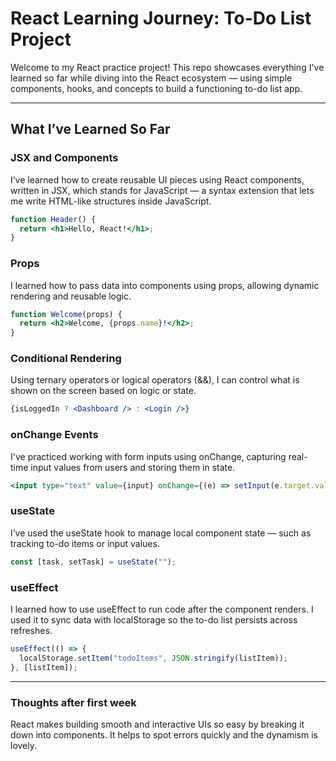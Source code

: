 # React Learning Journey: To-Do List Project

Welcome to my React practice project! This repo showcases everything I've learned so far while diving into the React ecosystem — using simple components, hooks, and concepts to build a functioning to-do list app.

---

## What I’ve Learned So Far

### JSX and Components
I’ve learned how to create reusable UI pieces using React components, written in JSX, which stands for JavaScript — a syntax extension that lets me write HTML-like structures inside JavaScript.

```jsx
function Header() {
  return <h1>Hello, React!</h1>;
}
```

### Props
I learned how to pass data into components using props, allowing dynamic rendering and reusable logic.

```jsx
function Welcome(props) {
  return <h2>Welcome, {props.name}!</h2>;
}
```

### Conditional Rendering
Using ternary operators or logical operators (&&), I can control what is shown on the screen based on logic or state.

```jsx
{isLoggedIn ? <Dashboard /> : <Login />}
```

### onChange Events
I've practiced working with form inputs using onChange, capturing real-time input values from users and storing them in state.

```jsx
<input type="text" value={input} onChange={(e) => setInput(e.target.value)} />
```

### useState
I’ve used the useState hook to manage local component state — such as tracking to-do items or input values.

```jsx
const [task, setTask] = useState("");
```

### useEffect
I learned how to use useEffect to run code after the component renders. I used it to sync data with localStorage so the to-do list persists across refreshes.

```jsx
useEffect(() => {
  localStorage.setItem("todoItems", JSON.stringify(listItem));
}, [listItem]);
```
---

### Thoughts after first week
React makes building smooth and interactive UIs so easy by breaking it down into components. It helps to spot errors quickly and the dynamism is lovely.